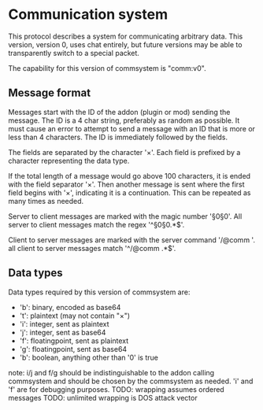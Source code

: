 Communication system
====================

This protocol describes a system for communicating arbitrary data. This version, version 0, uses chat entirely, but future versions may be able to transparently switch to a special packet.

The capability for this version of commsystem is "comm:v0".

Message format
--------------

Messages start with the ID of the addon (plugin or mod) sending the message. The ID is a 4 char string, preferably as random as possible. It must cause an error to attempt to send a message with an ID that is more or less than 4 characters. The ID is immediately followed by the fields.

The fields are separated by the character '×'. Each field is prefixed by a character representing the data type. 

If the total length of a message would go above 100 characters, it is ended with the field separator '×'. Then another message is sent where the first field begins with '×', indicating it is a continuation. This can be repeated as many times as needed. 

Server to client messages are marked with the magic number '§0§0'. All server to client messages match the regex '^§0§0.*$'. 

Client to server messages are marked with the server command '/@comm '. all client to server messages match '^/@comm .*$'.

Data types
----------

Data types required by this version of commsystem are:

- 'b': binary, encoded as base64
- 't': plaintext (may not contain "×")
- 'i': integer, sent as plaintext
- 'j': integer, sent as base64 
- 'f': floatingpoint, sent as plaintext
- 'g': floatingpoint, sent as base64
- 'b': boolean, anything other than '0' is true

note: i/j and f/g should be indistinguishable to the addon calling commsystem and should be chosen by the commsystem as needed. 'i' and 'f' are for debugging purposes.
TODO: wrapping assumes ordered messages
TODO: unlimited wrapping is DOS attack vector